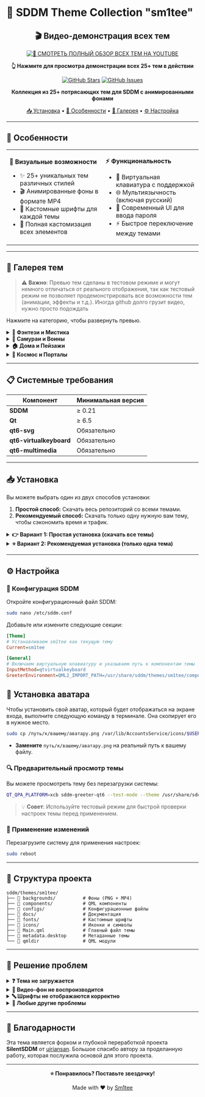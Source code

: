 # 🎨 SDDM Theme Collection "sm1tee"

<div align="center">

## 🎬 Видео-демонстрация всех тем
[![🎥 СМОТРЕТЬ ПОЛНЫЙ ОБЗОР ВСЕХ ТЕМ НА YOUTUBE](https://img.youtube.com/vi/fQhZ7fL-WQc/hqdefault.jpg?1)](https://youtu.be/fQhZ7fL-WQc)

**👆 Нажмите для просмотра демонстрации всех 25+ тем в действии**

[![GitHub Stars](https://img.shields.io/github/stars/Sm1tee/sddm-theme?style=for-the-badge&logo=github&color=gold)](https://github.com/Sm1tee/sddm-theme/stargazers)
[![GitHub Issues](https://img.shields.io/github/issues/Sm1tee/sddm-theme?style=for-the-badge&logo=github&color=red)](https://github.com/Sm1tee/sddm-theme/issues)


**Коллекция из 25+ потрясающих тем для SDDM с анимированными фонами**

[📥 Установка](#-установка) • [🎯 Особенности](#-особенности) • [🎨 Галерея](#-галерея-тем) • [⚙️ Настройка](#️-настройка)

</div>

---

## 🎯 Особенности

<table>
<tr>
<td width="50%">

**🎨 Визуальные возможности**
- ✨ 25+ уникальных тем различных стилей
- 🎬 Анимированные фоны в формате MP4
- 🎨 Кастомные шрифты для каждой темы
- 🔧 Полная кастомизация всех элементов

</td>
<td width="50%">

**⚡ Функциональность**
- 📱 Виртуальная клавиатура с поддержкой
- 🌐 Мультиязычность (включая русский)
- 🔐 Современный UI для ввода пароля
- ⚡ Быстрое переключение между темами

</td>
</tr>
</table>

---

## 🎨 Галерея тем

> ⚠️ **Важно**: Превью тем сделаны в тестовом режиме и могут немного отличаться от реального отображения, так как тестовый режим не позволяет продемонстрировать все возможности тем (анимации, эффекты и т.д.). Иногда github долго грузит видео, нужно просто подождать

Нажмите на категорию, чтобы развернуть превью.

<details>
<summary><strong>👹 Фэнтези и Мистика</strong></summary>

https://github.com/user-attachments/assets/384bfa7d-f1ec-4f60-a897-511669d8679c

https://github.com/user-attachments/assets/1b17916c-1a90-4f4c-b868-863fbbb8de70

https://github.com/user-attachments/assets/21628957-90e1-4136-9e61-8861c6424fee

https://github.com/user-attachments/assets/91ec7ca3-baad-4fca-828d-b2d32a8f253f

https://github.com/user-attachments/assets/ead28860-b7cd-422a-83ca-96ab4d98773e

https://github.com/user-attachments/assets/0df28a63-bf20-42b6-bee3-128567862dab

https://github.com/user-attachments/assets/4effd896-9b76-49ff-97b3-cc0576840ad6


</details>

<details>
<summary><strong>🏯 Самураи и Воины</strong></summary>

https://github.com/user-attachments/assets/d485b2d1-37b3-4e40-b4af-c2a3f1bca4fa

https://github.com/user-attachments/assets/65ebe9aa-77f0-4e10-94d4-981b6464c437

https://github.com/user-attachments/assets/c1146770-13fa-40fb-a092-4334ff9dbb1b

https://github.com/user-attachments/assets/956994f3-fcf9-41a9-b025-16d2d75ca35a

https://github.com/user-attachments/assets/3f4f615f-9c79-4c46-b06d-b38a25e859aa

https://github.com/user-attachments/assets/7d63be93-2fe9-4d48-b720-2f3538143f23

</details>

<details>
<summary><strong>🏠 Дома и Пейзажи</strong></summary>



https://github.com/user-attachments/assets/fb803c22-50cb-45d1-a144-d3df8233310e

https://github.com/user-attachments/assets/7444a19f-2be3-480f-8096-5aa3134fea0a

https://github.com/user-attachments/assets/9e54422f-a6ad-4ff7-a0ea-4f52f56039cc

https://github.com/user-attachments/assets/bf56b52a-c41c-4f78-b8da-da1ed2f8e3b9

https://github.com/user-attachments/assets/c16ee009-cd56-44c6-af8c-751f1afe81cd

https://github.com/user-attachments/assets/036092c8-2297-48d0-9440-10f289da746f

https://github.com/user-attachments/assets/c954cbfd-0fb5-4363-a22c-d8c0a743e275

https://github.com/user-attachments/assets/ff328d6c-f958-465c-b2f2-1cee0ae71643


</details>

<details>
<summary><strong>🌌 Космос и Порталы</strong></summary>


https://github.com/user-attachments/assets/b633c1b4-478d-4318-9eb1-f6c01502074f

https://github.com/user-attachments/assets/36e83a35-50c0-4168-b54e-2fa680a7847e

https://github.com/user-attachments/assets/b5346394-a891-4719-b8dd-c551ad70d295

https://github.com/user-attachments/assets/7298fc6d-3156-4875-bcb2-b7c98ffd4d39

https://github.com/user-attachments/assets/12f9cff2-40af-487b-b39a-d1c93a24fbfd



</details>

---

## 📋 Системные требования

| Компонент | Минимальная версия |
|-----------|-------------------|
| **SDDM** | ≥ 0.21 |
| **Qt** | ≥ 6.5 |
| **qt6-svg** | Обязательно |
| **qt6-virtualkeyboard** | Обязательно |
| **qt6-multimedia** | Обязательно |

---

## 📥 Установка

Вы можете выбрать один из двух способов установки:

1.  **Простой способ:** Скачать весь репозиторий со всеми темами.
2.  **Рекомендуемый способ:** Скачать только одну нужную вам тему, чтобы сэкономить время и трафик.

<details>
<summary><strong>👉 Вариант 1: Простая установка (скачать все темы)</strong></summary>


### Шаг 1: Установка зависимостей

Выберите команду для вашего дистрибутива:

<details>
<summary><strong>🐧 Arch Linux</strong></summary>

```bash
sudo pacman -S --needed sddm qt6-svg qt6-virtualkeyboard qt6-multimedia-ffmpeg
```
</details>

<details>
<summary><strong>🔵 Fedora</strong></summary>

```bash
sudo dnf install sddm qt6-qtsvg qt6-qtvirtualkeyboard qt6-qtmultimedia
```
</details>

<details>
<summary><strong>🦎 OpenSUSE</strong></summary>

```bash
sudo zypper install sddm-qt6 libQt6Svg6 qt6-virtualkeyboard qt6-virtualkeyboard-imports qt6-multimedia qt6-multimedia-imports
```
</details>

<details>
<summary><strong>🟠 Ubuntu / Debian</strong></summary>

```bash
sudo apt update
```
```bash
sudo apt install sddm qt6-svg-dev qt6-virtualkeyboard-dev qt6-multimedia-dev
```
</details>

<details>
<summary><strong>🌊 Void Linux</strong></summary>

```bash
sudo xbps-install sddm qt6-svg qt6-virtualkeyboard qt6-multimedia
```
</details>

### Шаг 2: Загрузка тем

```bash
git clone https://github.com/Sm1tee/sddm-theme.git
```

### Шаг 3: Копирование файлов темы и шрифтов


Переходим в скачанную папку

```bash
cd sddm-theme
```

Копируем папку с темами

```bash
sudo cp -r themes/sm1tee /usr/share/sddm/themes/
```

Копируем шрифты

```bash
sudo cp -r themes/sm1tee/fonts/* /usr/share/fonts/
```

```bash
sudo fc-cache -fv
```

### Шаг 4: 🎨 Выбор конкретного дизайна

Для смены темы отредактируйте файл метаданных:

```bash
sudo nano /usr/share/sddm/themes/sm1tee/metadata.desktop
```

Все доступные варианты тем закомментированы в конце файла.

![swappy-20250701_220231](https://github.com/user-attachments/assets/da488673-dba6-4c11-aee7-88a1eb78f696)


> После этого переходите к разделу [**⚙️ Настройка**](#️-настройка).

</details>

<details>
<summary><strong>⭐ Вариант 2: Рекомендуемая установка (только одна тема)</strong></summary>

<br>
Этот репозиторий содержит много больших видео-файлов. Чтобы не скачивать их все, вы можете загрузить только ту тему, которая вам нужна.

### Шаг 1: Установка зависимостей

Выберите команду для вашего дистрибутива:

<details>
<summary><strong>🐧 Arch Linux</strong></summary>

```bash
sudo pacman -S --needed sddm qt6-svg qt6-virtualkeyboard qt6-multimedia-ffmpeg
```
</details>

<details>
<summary><strong>🔵 Fedora</strong></summary>

```bash
sudo dnf install sddm qt6-qtsvg qt6-qtvirtualkeyboard qt6-qtmultimedia
```
</details>

<details>
<summary><strong>🦎 OpenSUSE</strong></summary>

```bash
sudo zypper install sddm-qt6 libQt6Svg6 qt6-virtualkeyboard qt6-virtualkeyboard-imports qt6-multimedia qt6-multimedia-imports
```
</details>

<details>
<summary><strong>🟠 Ubuntu / Debian</strong></summary>

```bash
sudo apt update
```
```bash
sudo apt install sddm qt6-svg-dev qt6-virtualkeyboard-dev qt6-multimedia-dev
```
</details>

<details>
<summary><strong>🌊 Void Linux</strong></summary>

```bash
sudo xbps-install sddm qt6-svg qt6-virtualkeyboard qt6-multimedia
```
</details>

### Шаг 2: Клонирование структуры репозитория

Эта команда создаст папку `sddm-theme`, но еще **не будет скачивать содержимое файлов**. Это сэкономит трафик.

```bash
git clone --filter=blob:none --sparse https://github.com/Sm1tee/sddm-theme.git
cd sddm-theme
```

### Шаг 3: Выбор и загрузка вашей темы

Теперь укажите, какую именно тему вы хотите скачать. **Замените `НАЗВАНИЕ_ТЕМЫ`** в команде ниже на имя понравившейся темы из [Галереи](#-галерея-тем) (например: `witcher`, `samurai`, `bones`, `apocalypse` и т.д.).


> ⚠️ **Важно**: Замените НАЗВАНИЕ_ТЕМЫ в трех местах в команде ниже


```bash
# Шаблон команды для скачивания одной темы
git sparse-checkout set --no-cone   "/README.md"   "themes/sm1tee/components/"   "themes/sm1tee/fonts/"   "themes/sm1tee/icons/"   "/themes/sm1tee/Main.qml"   "/themes/sm1tee/metadata.desktop"   "/themes/sm1tee/qmldir"   "/themes/sm1tee/configs/НАЗВАНИЕ_ТЕМЫ.conf"   "/themes/sm1tee/backgrounds/НАЗВАНИЕ_ТЕМЫ.mp4"   "/themes/sm1tee/backgrounds/НАЗВАНИЕ_ТЕМЫ.png"
```

<details>
<summary><strong>Нажмите, чтобы увидеть пример для темы "witcher"</strong></summary>

Если вы хотите скачать тему "witcher", команда будет выглядеть так:

```bash
git sparse-checkout set --no-cone   "/README.md"   "themes/sm1tee/components/"   "themes/sm1tee/fonts/"   "themes/sm1tee/icons/"   "/themes/sm1tee/Main.qml"   "/themes/sm1tee/metadata.desktop"   "/themes/sm1tee/qmldir"   "/themes/sm1tee/configs/witcher.conf"   "/themes/sm1tee/backgrounds/witcher.mp4"   "/themes/sm1tee/backgrounds/witcher.png"
```
</details>

### Шаг 4: Копирование файлов темы и шрифтов

Теперь, когда нужные файлы загружены, можно скопировать их в системные папки.

Копируем папку с темами

```bash
sudo cp -r themes/sm1tee /usr/share/sddm/themes/
```


Копируем шрифты

```bash
sudo cp -r themes/sm1tee/fonts/* /usr/share/fonts/
```

```bash
sudo fc-cache -fv
```

### Шаг 5: Редактирование файла metadata.desktop

Найдите в файле  metadata.desktop

```bash
sudo nano /usr/share/sddm/themes/sm1tee/metadata.desktop
```

Секцию ConfigFile=configs/ в конце файла и укажите тему которую вы скачали

Например ConfigFile=configs/witcher.conf

В подвале файла есть закомментированные варианты со всеми названиями тем, не трогайте их - они нужны только для удобства замены тем, менять нужно только незакомментированную строку ConfigFile=configs/

![swappy-20250701_220231](https://github.com/user-attachments/assets/da488673-dba6-4c11-aee7-88a1eb78f696)


> Отлично! Теперь переходите к разделу [**⚙️ Настройка**](#️-настройка).

</details>



---

## ⚙️ Настройка

### 🔧 Конфигурация SDDM

Откройте конфигурационный файл SDDM:

```bash
sudo nano /etc/sddm.conf
```

Добавьте или измените следующие секции:

```ini
[Theme]
# Устанавливаем sm1tee как текущую тему
Current=sm1tee

[General]
# Включаем виртуальную клавиатуру и указываем путь к компонентам темы
InputMethod=qtvirtualkeyboard
GreeterEnvironment=QML2_IMPORT_PATH=/usr/share/sddm/themes/sm1tee/components/,QT_IM_MODULE=qtvirtualkeyboard
```


## 👤 Установка аватара

Чтобы установить свой аватар, который будет отображаться на экране входа, выполните следующую команду в терминале. Она скопирует его в нужное место.

```bash
sudo cp /путь/к/вашему/аватару.png /var/lib/AccountsService/icons/$USER
```

*   **Замените** `путь/к/вашему/аватару.png` на реальный путь к вашему файлу.


### 🔍 Предварительный просмотр темы

Вы можете просмотреть тему без перезагрузки системы:

```bash
QT_QPA_PLATFORM=xcb sddm-greeter-qt6 --test-mode --theme /usr/share/sddm/themes/sm1tee
```

> 💡 **Совет**: Используйте тестовый режим для быстрой проверки настроек темы перед применением.

### 🔄 Применение изменений

Перезагрузите систему для применения настроек:

```bash
sudo reboot
```

---

## 📁 Структура проекта

```
sddm/themes/sm1tee/
├── 📁 backgrounds/          # Фоны (PNG + MP4)
├── 📁 components/           # QML компоненты
├── 📁 configs/              # Конфигурационные файлы
├── 📁 docs/                 # Документация
├── 📁 fonts/                # Кастомные шрифты
├── 📁 icons/                # Иконки и символы
├── 📄 Main.qml              # Главный файл темы
├── 📄 metadata.desktop      # Метаданные темы
└── 📄 qmldir                # QML модули
```

---

## 🐛 Решение проблем

<details>
<summary><strong>❓ Тема не загружается</strong></summary>

1. Убедитесь, что все зависимости установлены
2. Проверьте права доступа к папке темы: `sudo chmod -R 755 /usr/share/sddm/themes/sm1tee`
3. Проверьте конфигурацию SDDM: `sudo sddm --test-mode --theme /usr/share/sddm/themes/sm1tee`
</details>

<details>
<summary><strong>🎥 Видео-фон не воспроизводится</strong></summary>

1. Убедитесь, что установлен `qt6-multimedia`
2. Проверьте наличие кодеков для MP4
3. Попробуйте другую тему с статичным фоном
</details>

<details>
<summary><strong>🔤 Шрифты не отображаются корректно</strong></summary>

1. Убедитесь, что шрифты установлены: `sudo cp -r sddm/themes/sm1tee/fonts/* /usr/share/fonts/`
2. Обновите кэш шрифтов: `sudo fc-cache -fv`
</details>

<details>
<summary><strong> 🤖 Любые другие проблемы</strong></summary>
<br>
Приложите содержание данной инструкции и описание своей проблемы в диалог с любым чат ботом (например ChatGPT) и вы получите развернутое решение. 
</details>


---

## 🙏 Благодарности

Эта тема является форком и глубокой переработкой проекта **SilentSDDM** от [uiriansan](https://github.com/uiriansan). Большое спасибо автору за проделанную работу, которая послужила основой для этого проекта.

---

<div align="center">

**⭐ Понравилось? Поставьте звездочку!**

Made with ❤️ by [Sm1tee](https://github.com/Sm1tee)

</div>
